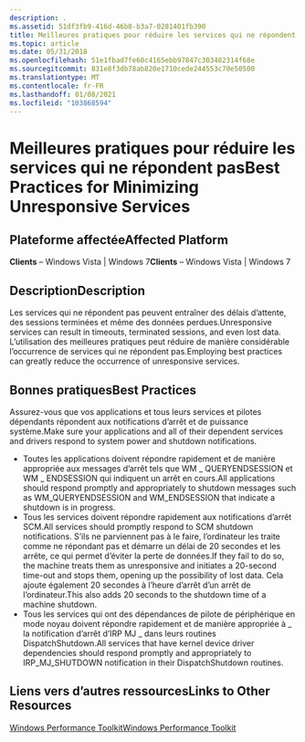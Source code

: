 ```yaml
---
description: .
ms.assetid: 51df3fb9-416d-46b8-b3a7-0281401fb390
title: Meilleures pratiques pour réduire les services qui ne répondent pas
ms.topic: article
ms.date: 05/31/2018
ms.openlocfilehash: 51e1fbad7fe60c4165ebb97847c303482314f68e
ms.sourcegitcommit: 831e8f3db78ab820e1710cede244553c70e50500
ms.translationtype: MT
ms.contentlocale: fr-FR
ms.lasthandoff: 01/08/2021
ms.locfileid: "103868594"
---
```

# <a name="best-practices-for-minimizing-unresponsive-services"></a><span data-ttu-id="7372a-103">Meilleures pratiques pour réduire les services qui ne répondent pas</span><span class="sxs-lookup"><span data-stu-id="7372a-103">Best Practices for Minimizing Unresponsive Services</span></span>

## <a name="affected-platform"></a><span data-ttu-id="7372a-104">Plateforme affectée</span><span class="sxs-lookup"><span data-stu-id="7372a-104">Affected Platform</span></span>

 <span data-ttu-id="7372a-105">**Clients** – Windows Vista \| Windows 7</span><span class="sxs-lookup"><span data-stu-id="7372a-105">**Clients** – Windows Vista \| Windows 7</span></span>  

## <a name="description"></a><span data-ttu-id="7372a-106">Description</span><span class="sxs-lookup"><span data-stu-id="7372a-106">Description</span></span>

<span data-ttu-id="7372a-107">Les services qui ne répondent pas peuvent entraîner des délais d’attente, des sessions terminées et même des données perdues.</span><span class="sxs-lookup"><span data-stu-id="7372a-107">Unresponsive services can result in timeouts, terminated sessions, and even lost data.</span></span> <span data-ttu-id="7372a-108">L’utilisation des meilleures pratiques peut réduire de manière considérable l’occurrence de services qui ne répondent pas.</span><span class="sxs-lookup"><span data-stu-id="7372a-108">Employing best practices can greatly reduce the occurrence of unresponsive services.</span></span>

## <a name="best-practices"></a><span data-ttu-id="7372a-109">Bonnes pratiques</span><span class="sxs-lookup"><span data-stu-id="7372a-109">Best Practices</span></span>

<span data-ttu-id="7372a-110">Assurez-vous que vos applications et tous leurs services et pilotes dépendants répondent aux notifications d’arrêt et de puissance système.</span><span class="sxs-lookup"><span data-stu-id="7372a-110">Make sure your applications and all of their dependent services and drivers respond to system power and shutdown notifications.</span></span>

-   <span data-ttu-id="7372a-111">Toutes les applications doivent répondre rapidement et de manière appropriée aux messages d’arrêt tels que WM \_ QUERYENDSESSION et WM \_ ENDSESSION qui indiquent un arrêt en cours.</span><span class="sxs-lookup"><span data-stu-id="7372a-111">All applications should respond promptly and appropriately to shutdown messages such as WM\_QUERYENDSESSION and WM\_ENDSESSION that indicate a shutdown is in progress.</span></span>
-   <span data-ttu-id="7372a-112">Tous les services doivent répondre rapidement aux notifications d’arrêt SCM.</span><span class="sxs-lookup"><span data-stu-id="7372a-112">All services should promptly respond to SCM shutdown notifications.</span></span> <span data-ttu-id="7372a-113">S’ils ne parviennent pas à le faire, l’ordinateur les traite comme ne répondant pas et démarre un délai de 20 secondes et les arrête, ce qui permet d’éviter la perte de données.</span><span class="sxs-lookup"><span data-stu-id="7372a-113">If they fail to do so, the machine treats them as unresponsive and initiates a 20-second time-out and stops them, opening up the possibility of lost data.</span></span> <span data-ttu-id="7372a-114">Cela ajoute également 20 secondes à l’heure d’arrêt d’un arrêt de l’ordinateur.</span><span class="sxs-lookup"><span data-stu-id="7372a-114">This also adds 20 seconds to the shutdown time of a machine shutdown.</span></span>
-   <span data-ttu-id="7372a-115">Tous les services qui ont des dépendances de pilote de périphérique en mode noyau doivent répondre rapidement et de manière appropriée à \_ la notification d’arrêt d’IRP MJ \_ dans leurs routines DispatchShutdown.</span><span class="sxs-lookup"><span data-stu-id="7372a-115">All services that have kernel device driver dependencies should respond promptly and appropriately to IRP\_MJ\_SHUTDOWN notification in their DispatchShutdown routines.</span></span>

## <a name="links-to-other-resources"></a><span data-ttu-id="7372a-116">Liens vers d’autres ressources</span><span class="sxs-lookup"><span data-stu-id="7372a-116">Links to Other Resources</span></span>

<dl>

[<span data-ttu-id="7372a-117">Windows Performance Toolkit</span><span class="sxs-lookup"><span data-stu-id="7372a-117">Windows Performance Toolkit</span></span>](https://www.microsoft.com/whdc/system/sysperf/perftools.mspx)  
</dl>

 

 



